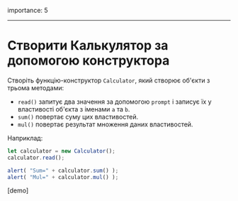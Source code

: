 importance: 5

---

# Створити Калькулятор за допомогою конструктора

Створіть функцію-конструктор `Calculator`, який створює об'єкти з трьома методами:

- `read()` запитує два значення за допомогою `prompt` і записує їх у властивості об'єкта з іменами `a` та `b`.
- `sum()` повертає суму цих властивостей.
- `mul()` повертає результат множення даних властивостей.

Наприклад:

```js
let calculator = new Calculator();
calculator.read();

alert( "Sum=" + calculator.sum() );
alert( "Mul=" + calculator.mul() );
```

[demo]
